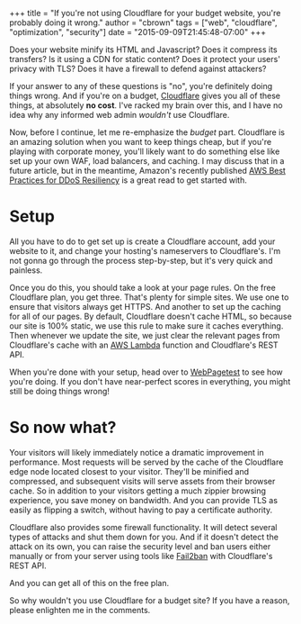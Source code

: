 +++
title = "If you're not using Cloudflare for your budget website, you're probably doing it wrong."
author = "cbrown"
tags = ["web", "cloudflare", "optimization", "security"]
date = "2015-09-09T21:45:48-07:00"
+++

Does your website minify its HTML and Javascript? Does it compress its transfers? Is it using a CDN for static content? Does it protect your users' privacy with TLS? Does it have a firewall to defend against attackers?

If your answer to any of these questions is "no", you're definitely doing things wrong. And if you're on a budget, [Cloudflare](https://www.cloudflare.com) gives you all of these things, at absolutely **no cost**. I've racked my brain over this, and I have no idea why any informed web admin *wouldn't* use Cloudflare.

Now, before I continue, let me re-emphasize the *budget* part. Cloudflare is an amazing solution when you want to keep things cheap, but if you're playing with corporate money, you'll likely want to do something else like set up your own WAF, load balancers, and caching. I may discuss that in a future article, but in the meantime, Amazon's recently published [AWS Best Practices for DDoS
Resiliency](https://d0.awsstatic.com/whitepapers/DDoS_White_Paper_June2015.pdf) is a great read to get started with.

Setup
=====

All you have to do to get set up is create a Cloudflare account, add your website to it, and change your hosting's nameservers to Cloudflare's. I'm not gonna go through the process step-by-step, but it's very quick and painless.

Once you do this, you should take a look at your page rules. On the free Cloudflare plan, you get three. That's plenty for simple sites. We use one to ensure that visitors always get HTTPS. And another to set up the caching for all of our pages. By default, Cloudflare doesn't cache HTML, so because our site is 100% static, we use this rule to make sure it caches everything. Then whenever we update the site, we just clear the relevant pages from Cloudflare's cache with an [AWS Lambda](https://aws.amazon.com/lambda/) function and Cloudflare's REST API.

When you're done with your setup, head over to [WebPagetest](http://www.webpagetest.org/) to see how you're doing. If you don't have near-perfect scores in everything, you might still be doing things wrong!

So now what?
============

Your visitors will likely immediately notice a dramatic improvement in performance. Most requests will be served by the cache of the Cloudflare edge node located closest to your visitor. They'll be minified and compressed, and subsequent visits will serve assets from their browser cache. So in addition to your visitors getting a much zippier browsing experience, you save money on bandwidth. And you can provide TLS as easily as flipping a switch, without having to pay a certificate authority.

Cloudflare also provides some firewall functionality. It will detect several types of attacks and shut them down for you. And if it doesn't detect the attack on its own, you can raise the security level and ban users either manually or from your server using tools like [Fail2ban](http://www.fail2ban.org/) with Cloudflare's REST API.

And you can get all of this on the free plan.

So why wouldn't you use Cloudflare for a budget site? If you have a reason, please enlighten me in the comments.